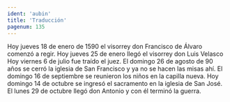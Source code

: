 ```yaml
---
ident: 'aubin'
title: 'Traducción'
pagenum: 135
---
```

Hoy jueves 18 de enero de 1590 el visorrey don Francisco de Álvaro comenzó a regir.
Hoy jueves 25 de enero llegó el visorrey don Luis Velasco
Hoy viernes 6 de julio fue traído el juez.
El domingo 26 de agosto de 90 años se cerró la iglesia de San Francisco y ya no se hacen las misas ahí.
El domingo 16 de septiembre se reunieron los niños en la capilla nueva.
Hoy domingo 14 de octubre se ingresó el sacramento en la iglesia de San José.
El lunes 29 de octubre llegó don Antonio y con él terminó la guerra.
